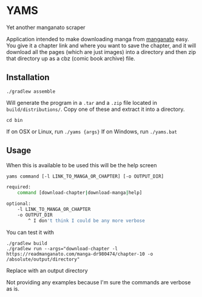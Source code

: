 # YAMS
Yet another manganato scraper


Application intended to make downloading manga from [manganato](https://readmanganato.com/)
easy. You give it a chapter link and where you want to save the chapter,
and it will download all the pages (which are just images)
into a directory and then zip that directory up as a cbz (comic book archive) file.

## Installation
```shell
./gradlew assemble
```
Will generate the program in a `.tar` and a `.zip` file located in `build/distributions/`.
Copy one of these and extract it into a directory.
```shell
cd bin
```

If on OSX or Linux, run `./yams {args}`
If on Windows, run `./yams.bat`

## Usage
When this is available to be used this will be the help screen
```sh
yams command [-l LINK_TO_MANGA_OR_CHAPTER] [-o OUTPUT_DIR]

required:
    command [download-chapter|download-manga|help]

optional:
    -l LINK_TO_MANGA_OR_CHAPTER
    -o OUTPUT_DIR
        ^ I don't think I could be any more verbose
```

You can test it with 
```shell
./gradlew build 
./gradlew run --args="download-chapter -l https://readmanganato.com/manga-dr980474/chapter-10 -o /absolute/output/directory"
```
Replace with an output directory

Not providing any examples because I'm sure the commands are verbose as is.



